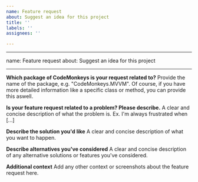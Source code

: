 ```yaml
---
name: Feature request
about: Suggest an idea for this project
title: ''
labels: ''
assignees: ''

---
```


---
name: Feature request
about: Suggest an idea for this project

---

**Which package of CodeMonkeys is your request related to?**
Provide the name of the package, e.g. "CodeMonkeys.MVVM".
Of course, if you have more detailed information like a specific class or method, you can provide this aswell.

**Is your feature request related to a problem? Please describe.**
A clear and concise description of what the problem is. Ex. I'm always frustrated when [...]

**Describe the solution you'd like**
A clear and concise description of what you want to happen.

**Describe alternatives you've considered**
A clear and concise description of any alternative solutions or features you've considered.

**Additional context**
Add any other context or screenshots about the feature request here.

